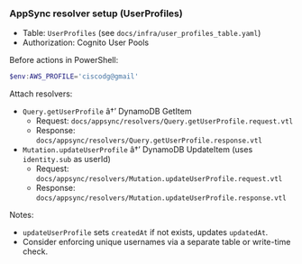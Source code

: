 ﻿### AppSync resolver setup (UserProfiles)

- Table: `UserProfiles` (see `docs/infra/user_profiles_table.yaml`)
- Authorization: Cognito User Pools

Before actions in PowerShell:

```powershell
$env:AWS_PROFILE='ciscodg@gmail'
```

Attach resolvers:
- `Query.getUserProfile` â†’ DynamoDB GetItem
  - Request: `docs/appsync/resolvers/Query.getUserProfile.request.vtl`
  - Response: `docs/appsync/resolvers/Query.getUserProfile.response.vtl`
- `Mutation.updateUserProfile` â†’ DynamoDB UpdateItem (uses `identity.sub` as userId)
  - Request: `docs/appsync/resolvers/Mutation.updateUserProfile.request.vtl`
  - Response: `docs/appsync/resolvers/Mutation.updateUserProfile.response.vtl`

Notes:
- `updateUserProfile` sets `createdAt` if not exists, updates `updatedAt`.
- Consider enforcing unique usernames via a separate table or write-time check.
